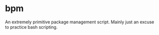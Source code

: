 # bpm
An extremely primitive package management script. Mainly just an excuse to practice bash scripting.
